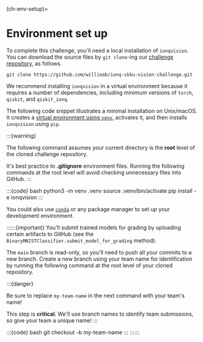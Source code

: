 (ch-env-setup)=
# Environment set up

To complete this challenge, you'll need a local installation of `ionqvision`. You can download the source files by `git clone`-ing our [challenge repository](https://github.com/willieab/ionq-skku-vision-challenge), as follows.

```{code} bash
git clone https://github.com/willieab/ionq-skku-vision-challenge.git
```

We recommend installing `ionqvision` in a virtual environment because it requires a number of dependencies, including minimum versions of `torch`, `qiskit`, and `qiskit_ionq`.

The following code snippet illustrates a minimal installation on Unix/macOS. It creates a [virtual environment using `venv`](https://packaging.python.org/en/latest/guides/installing-using-pip-and-virtual-environments/), activates it, and then installs `ionqvision` using `pip`. 

:::{warning}

The following command assumes your current directory is the **root** level of the cloned challenge repository.

It's best practice to **.gitignore** environment files. Running the following commands at the root level will avoid checking unnecessary files into GitHub.
:::

:::{code} bash
python3 -m venv .venv
source .venv/bin/activate
pip install -e ionqvision
:::

You could also use [`conda`](https://conda.io/projects/conda/en/latest/user-guide/install/index.html) or any package manager to set up your development environment.

::::::{important}
You'll submit trained models for grading by uploading certain artifacts to GitHub (see the `BinaryMNISTClassifier.submit_model_for_grading` method).

The `main` branch is read-only, so you'll need to push all your commits to a new branch. Create a new branch using your team name for identification by running the following command at the root level of your cloned repository.

:::{danger}

Be sure to replace `my-team-name` in the next command with your team's name!

This step is **critical**. We'll use branch names to identify team submissions, so give your team a unique name!
:::

:::{code} bash
git checkout -b my-team-name
:::
::::::
